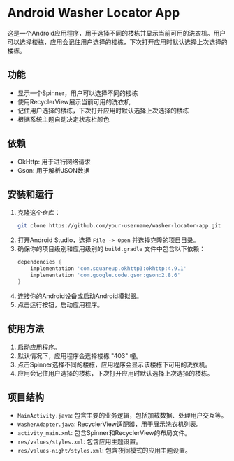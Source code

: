 
# Android Washer Locator App

这是一个Android应用程序，用于选择不同的楼栋并显示当前可用的洗衣机。用户可以选择楼栋，应用会记住用户选择的楼栋，下次打开应用时默认选择上次选择的楼栋。

## 功能

- 显示一个Spinner，用户可以选择不同的楼栋
- 使用RecyclerView展示当前可用的洗衣机
- 记住用户选择的楼栋，下次打开应用时默认选择上次选择的楼栋
- 根据系统主题自动决定状态栏颜色

## 依赖

- OkHttp: 用于进行网络请求
- Gson: 用于解析JSON数据

## 安装和运行

1. 克隆这个仓库：
    ```bash
    git clone https://github.com/your-username/washer-locator-app.git
    ```
2. 打开Android Studio，选择 `File -> Open` 并选择克隆的项目目录。
3. 确保你的项目级别和应用级别的 `build.gradle` 文件中包含以下依赖：
    ```gradle
    dependencies {
        implementation 'com.squareup.okhttp3:okhttp:4.9.1'
        implementation 'com.google.code.gson:gson:2.8.6'
    }
    ```
4. 连接你的Android设备或启动Android模拟器。
5. 点击运行按钮，启动应用程序。

## 使用方法

1. 启动应用程序。
2. 默认情况下，应用程序会选择楼栋 "403" 幢。
3. 点击Spinner选择不同的楼栋，应用程序会显示该楼栋下可用的洗衣机。
4. 应用会记住用户选择的楼栋，下次打开应用时默认选择上次选择的楼栋。

## 项目结构

- `MainActivity.java`: 包含主要的业务逻辑，包括加载数据、处理用户交互等。
- `WasherAdapter.java`: RecyclerView适配器，用于展示洗衣机列表。
- `activity_main.xml`: 包含Spinner和RecyclerView的布局文件。
- `res/values/styles.xml`: 包含应用主题设置。
- `res/values-night/styles.xml`: 包含夜间模式的应用主题设置。

